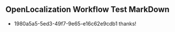 ## OpenLocalization Workflow Test MarkDown
* 1980a5a5-5ed3-49f7-9e65-e16c62e9cdb1 thanks!

<!--HONumber=Aug16_HO4-->



